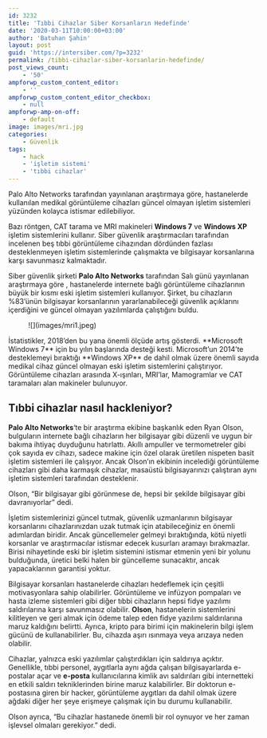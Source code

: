 ```yaml
---
id: 3232
title: 'Tıbbi Cihazlar Siber Korsanların Hedefinde'
date: '2020-03-11T10:00:00+03:00'
author: 'Batuhan Şahin'
layout: post
guid: 'https://intersiber.com/?p=3232'
permalink: /tibbi-cihazlar-siber-korsanlarin-hedefinde/
post_views_count:
    - '50'
ampforwp_custom_content_editor:
    - ''
ampforwp_custom_content_editor_checkbox:
    - null
ampforwp-amp-on-off:
    - default
image: images/mri.jpg
categories:
    - Güvenlik
tags:
    - hack
    - 'işletim sistemi'
    - 'tıbbi cihazlar'
---
```


Palo Alto Networks tarafından yayınlanan araştırmaya göre, hastanelerde kullanılan medikal görüntüleme cihazları güncel olmayan işletim sistemleri yüzünden kolayca istismar edilebiliyor.

Bazı röntgen, CAT tarama ve MRI makineleri **Windows 7** ve **Windows XP** işletim sistemlerini kullanır. Siber güvenlik araştırmacıları tarafından incelenen beş tıbbi görüntüleme cihazından dördünden fazlası desteklenmeyen işletim sistemlerinde çalışmakta ve bilgisayar korsanlarına karşı savunmasız kalmaktadır.

Siber güvenlik şirketi **Palo Alto Networks** tarafından Salı günü yayınlanan araştırmaya göre , hastanelerde internete bağlı görüntüleme cihazlarının büyük bir kısmı eski işletim sistemleri kullanıyor. Şirket, bu cihazların %83’ünün bilgisayar korsanlarının yararlanabileceği güvenlik açıklarını içerdiğini ve güncel olmayan yazılımlarda çalıştığını buldu.

<figure class="wp-block-image size-large">![](images/mri1.jpeg)</figure>İstatistikler, 2018’den bu yana önemli ölçüde artış gösterdi. **Microsoft Windows 7** için bu yılın başlarında desteği kesti. Microsoft’un 2014’te desteklemeyi bıraktığı **Windows XP** de dahil olmak üzere önemli sayıda medikal cihaz güncel olmayan eski işletim sistemlerini çalıştırıyor. Görüntüleme cihazları arasında X-ışınları, MRI’lar, Mamogramlar ve CAT taramaları alan makineler bulunuyor.

## Tıbbi cihazlar nasıl hackleniyor?

**Palo Alto Networks**‘te bir araştırma ekibine başkanlık eden Ryan Olson, bulguların internete bağlı cihazların her bilgisayar gibi düzenli ve uygun bir bakıma ihtiyaç duyduğunu hatırlattı. Akıllı ampuller ve termometreler gibi çok sayıda ev cihazı, sadece makine için özel olarak üretilen nispeten basit işletim sistemleri ile çalışıyor. Ancak Olson’ın ekibinin incelediği görüntüleme cihazları gibi daha karmaşık cihazlar, masaüstü bilgisayarınızı çalıştıran aynı işletim sistemleri tarafından desteklenir.

Olson, “Bir bilgisayar gibi görünmese de, hepsi bir şekilde bilgisayar gibi davranıyorlar” dedi.

İşletim sistemlerinizi güncel tutmak, güvenlik uzmanlarının bilgisayar korsanlarını cihazlarınızdan uzak tutmak için atabileceğiniz en önemli adımlardan biridir. Ancak güncellemeler gelmeyi bıraktığında, kötü niyetli korsanlar ve araştırmacılar istismar edecek kusurları aramayı bırakmazlar. Birisi nihayetinde eski bir işletim sistemini istismar etmenin yeni bir yolunu bulduğunda, üretici belki halen bir güncelleme sunacaktır, ancak yapacaklarının garantisi yoktur.

Bilgisayar korsanları hastanelerde cihazları hedeflemek için çeşitli motivasyonlara sahip olabilirler. Görüntüleme ve infüzyon pompaları ve hasta izleme sistemleri gibi diğer tıbbi cihazların hepsi fidye yazılımı saldırılarına karşı savunmasız olabilir. **Olson**, hastanelerin sistemlerini kilitleyen ve geri almak için ödeme talep eden fidye yazılımı saldırılarına maruz kaldığını belirtti. Ayrıca, kripto para birimi için makinelerin bilgi işlem gücünü de kullanabilirler. Bu, cihazda aşırı ısınmaya veya arızaya neden olabilir.

Cihazlar, yalnızca eski yazılımlar çalıştırdıkları için saldırıya açıktır. Genellikle, tıbbi personel, aygıtlarla aynı ağda çalışan bilgisayarlarda e-postalar açar ve **e-posta** kullanıcılarına kimlik avı saldırıları gibi internetteki en etkili saldırı tekniklerinden birine maruz kalabilirler. Bir doktorun e-postasına giren bir hacker, görüntüleme aygıtları da dahil olmak üzere ağdaki diğer her şeye erişmeye çalışmak için bu durumu kullanabilir.

Olson ayrıca, “Bu cihazlar hastanede önemli bir rol oynuyor ve her zaman işlevsel olmaları gerekiyor.” dedi.